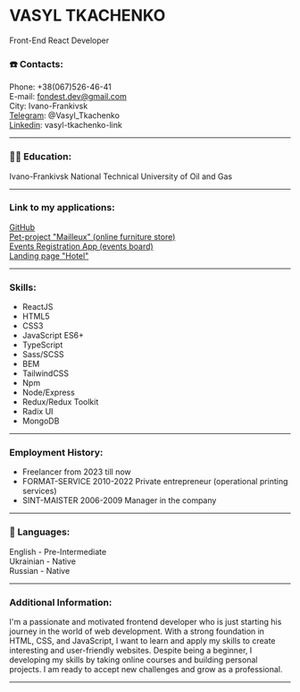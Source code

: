 # VASYL TKACHENKO

Front-End React Developer

### ☎️ Contacts:

Phone: +38(067)526-46-41  
E-mail: fondest.dev@gmail.com   
City: Ivano-Frankivsk  
[Telegram](https://t.me/Vasyl_Tkachenko): @Vasyl_Tkachenko    
[Linkedin](https://linkedin.com/in/vasyl-tkachenko-link/): vasyl-tkachenko-link



---

### 👨‍🎓 Education:

Ivano-Frankivsk National Technical University
of Oil and Gas

---

### Link to my applications:

[GitHub](https://github.com/vsltkachenko)  
[Pet-project "Mailleux" (online furniture store)](https://mailleux.vercel.app/)  
[Events Registration App (events board)](https://events-board-snowy.vercel.app/)  
[Landing page "Hotel"](https://vsltkachenko.github.io/Hotel/)

---

### Skills:

- ReactJS
- HTML5
- CSS3
- JavaScript ES6+
- TypeScript  
- Sass/SCSS
- BEM
- TailwindCSS
- Npm
- Node/Express
- Redux/Redux Toolkit
- Radix UI
- MongoDB

---

### Employment History:

- Freelancer from 2023 till now
- FORMAT-SERVICE 2010-2022
  Private entrepreneur (operational printing services)
- SINT-MAISTER 2006-2009
  Manager in the company

---

### 👅 Languages:

English - Pre-Intermediate  
Ukrainian - Native  
Russian - Native

---

### Additional Information:

I'm a passionate and motivated frontend developer who is just starting his journey in the world of web development.
With a strong foundation in HTML, CSS, and JavaScript, I want to learn and apply my skills to create interesting
and user-friendly websites. Despite being a beginner, I developing my skills by taking online courses and building
personal projects. I am ready to accept new challenges and grow as a professional.

---
